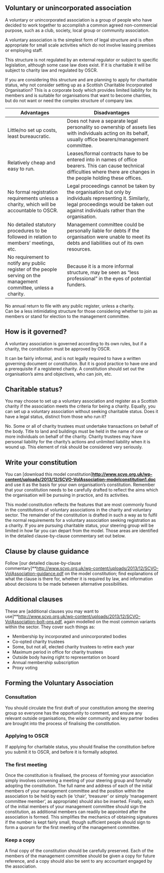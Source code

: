 ## Voluntary or unincorporated association

A voluntary or unincorporated association is a group of people who have decided to work together to accomplish a common agreed non-commercial purpose, such as a club, society, local group or community association. 

A voluntary association is the simplest form of legal structure and is often appropriate for small scale activities which do not involve leasing premises or employing staff.

This structure is not regulated by an external regulator or subject to specific legislation, although some case law does exist. If it is charitable it will be subject to charity law and regulated by OSCR.

If you are considering this structure and are planning to apply for charitable status, why not consider setting up as a Scottish Charitable Incorporated Organisation? This is a corporate body which provides limited liability for its members and is suitable for organisations that want to become charities, but do not want or need the complex structure of company law.

Advantages |	Disadvantages
---|---
Little/no set up costs, least bureaucratic. |	Does not have a separate legal personality so ownership of assets lies with individuals acting on its behalf, usually office bearers/management committee.
Relatively cheap and easy to run. |	Leases/formal contracts have to be entered into in names of office bearers. This can cause technical difficulties where there are changes in the people holding these offices.
No formal registration requirements unless a charity, which will be accountable to OSCR. |	Legal proceedings cannot be taken by the organisation but only by individuals representing it. Similarly, legal proceedings would be taken out against individuals rather than the organisation.
No detailed statutory procedures to be followed in relation to members’ meetings, etc. |	Management committee could be personally liable for debts if the organisation were unable to meet its debts and liabilities out of its own resources.
No requirement to notify any public register of the people serving on the management committee, unless a charity. |	Because it is a more informal structure, may be seen as “less professional” in the eyes of potential funders.
No annual return to file with any public register, unless a charity. 	
Can be a less intimidating structure for those considering whether to join as members or stand for election to the management committee. 	

## How is it governed?

A voluntary association is governed according to its own rules, but if a charity, the constitution must be approved by OSCR.

It can be fairly informal, and is not legally required to have a written governing document or constitution. But it is good practice to have one and a prerequisite if a registered charity. A constitution should set out the organisation’s aims and objectives, who can join, etc.

## Charitable status?

You may choose to set up a voluntary association and register as a Scottish charity if the association meets the criteria for being a charity. Equally, you can set up a voluntary association without seeking charitable status.
Does it have a legal status, distinct from those who run it?

No. Some or all of charity trustees must undertake transactions on behalf of the body. Title to land and buildings must be held in the name of one or more individuals on behalf of the charity. Charity trustees may have personal liability for the charity’s actions and unlimited liability when it is wound up. This element of risk should be considered very seriously.

## Write your constitution

You can [download this model constitution]**http://www.scvo.org.uk/wp-content/uploads/2013/12/SCVO-VolAssociation-modelconstitution1.doc** and use it as the basis for your own organisation’s constitution. Remember that your constitution needs to be carefully drafted to reflect the aims which the organisation will be pursuing in practice, and its activities.

This model constitution reflects the features that are most commonly found in the constitutions of voluntary associations in the charity and voluntary sector. The remainder of the constitution is drafted in such a way as to fulfil the normal requirements for a voluntary association seeking registration as a charity. If you are pursuing charitable status, your steering group will be limited in how far you can depart from the model. Those areas are identified in the detailed clause-by-clause commentary set out below.

## Clause by clause guidance

Follow [our detailed clause-by-clause commentary]**http://www.scvo.org.uk/wp-content/uploads/2013/12/SCVO-VolAssociation-guidance.pdf on the model constitution; find explanations of what the clause is there for, whether it is required by law, and information about decisions to be made between alternative possibilities.

## Additional clauses

These are [additional clauses you may want to use]**http://www.scvo.org.uk/wp-content/uploads/2013/12/SCVO-VolAssociation-bolt-ons.pdf, again modelled on the most common variants within the sector. They cover such things as:

* Membership by incorporated and unincorporated bodies
* Co-opted charity trustees
* Some, but not all, elected charity trustees to retire each year
* Maximum period in office for charity trustees
* Outside body having right to representation on board
* Annual membership subscription
* Proxy voting

## Forming the Voluntary Association

### Consultation

You should circulate the first draft of your constitution among the steering group so everyone has the opportunity to comment, and ensure any relevant outside organisations, the wider community and key partner bodies are brought into the process of finalising the constitution.

### Applying to OSCR

If applying for charitable status, you should finalise the constitution before you submit it to OSCR, and before it is formally adopted.

### The first meeting

Once the constitution is finalised, the process of forming your association simply involves convening a meeting of your steering group and formally adopting the constitution. The full name and address of each of the initial members of your management committee and the position within the association to be held by each (ie ‘chair’, ‘treasurer’ or simply ‘management committee member’, as appropriate) should also be inserted. Finally, each of the initial members of your management committee should sign the constitution, as additional members can readily be appointed after the association is formed. This simplifies the mechanics of obtaining signatures if the number is kept fairly small, though sufficient people should sign to form a quorum for the first meeting of the management committee.

### Keep a copy

A final copy of the constitution should be carefully preserved. Each of the members of the management committee should be given a copy for future reference, and a copy should also be sent to any accountant engaged by the association.
